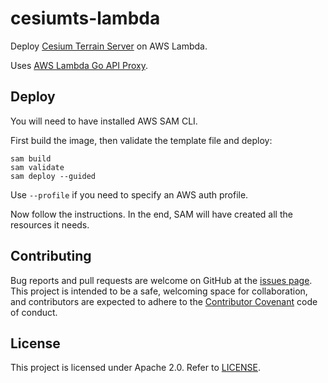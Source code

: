 # cesiumts-lambda

Deploy [Cesium Terrain Server](https://github.com/geo-data/cesium-terrain-server) on AWS Lambda.

Uses [AWS Lambda Go API Proxy](https://github.com/awslabs/aws-lambda-go-api-proxy).

## Deploy

You will need to have installed AWS SAM CLI.

First build the image, then validate the template file and deploy:

```
sam build
sam validate
sam deploy --guided
```

Use `--profile` if you need to specify an AWS auth profile.

Now follow the instructions.  In the end, SAM will have created all the
resources it needs.

## Contributing

Bug reports and pull requests are welcome on GitHub at the [issues
page](https://github.com/dymaxionlabs/cesiumts-lambda). This
project is intended to be a safe, welcoming space for collaboration, and
contributors are expected to adhere to the [Contributor
Covenant](http://contributor-covenant.org) code of conduct.

## License

This project is licensed under Apache 2.0. Refer to
[LICENSE](https://github.com/dymaxionlabs/cesiumts-lambda/blob/main/LICENSE).
